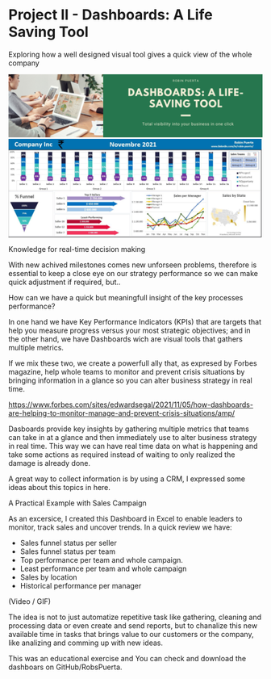 # Project II - Dashboards: A Life Saving Tool
Exploring how a well designed visual tool gives a quick view of the whole company

<img src="https://github.com/robspuerta/Project-2-Dashboards---A-life-saving-tool/blob/main/Github%20repository%20banner.png" alt="Robin Puerta Business Process Analyst + Product Analyst">

<img width="1200" align="center" src="https://github.com/robspuerta/Project-2-Dashboards---A-life-saving-tool/blob/main/DashboardNov21.JPG" alt="Robin Puerta Business Process Analyst + Product Analyst">



Knowledge for real-time decision making

With new achived milestones comes new unforseen problems, therefore is essential to keep a close eye on our strategy performance so we can make quick adjustment if required, but..

How can we have a quick but meaningfull insight of the key processes performance?

In one hand we have Key Performance Indicators (KPIs) that are targets that help you measure progress versus your most strategic objectives; and in the other hand, we have Dashboards wich are visual tools that gathers multiple metrics.

If we mix these two, we create a powerfull ally that, as expresed by Forbes magazine, help whole teams to monitor and prevent crisis situations by bringing information in a glance so you can alter business strategy in real time.

https://www.forbes.com/sites/edwardsegal/2021/11/05/how-dashboards-are-helping-to-monitor-manage-and-prevent-crisis-situations/amp/

Dasboards provide key insights by gathering multiple metrics that teams can take in at a glance and then immediately use to alter business strategy in real time. This way we can have real time data on what is happening and take some actions as required instead of waiting to only realized the damage is already done. 

A great way to collect information is by using a CRM, I expressed some ideas about this topics in here.

A Practical Example with Sales Campaign

As an excersice, I created this Dashboard in Excel to enable leaders to monitor, track sales and uncover trends. In a quick review we have: 
* Sales funnel status per seller
* Sales funnel status per team
* Top performance per team and whole campaign.
* Least performance per team and whole campaign
* Sales by location
* Historical performance per manager

(Video / GIF)

The idea is not to just automatize repetitive task like gathering, cleaning and processing data or even create and send reports, but to chanalize this new available time in tasks that brings value to our customers or the company, like analizing and comming up with new ideas.

This was an educational exercise and You can check and download the dashboars on GitHub/RobsPuerta. 

